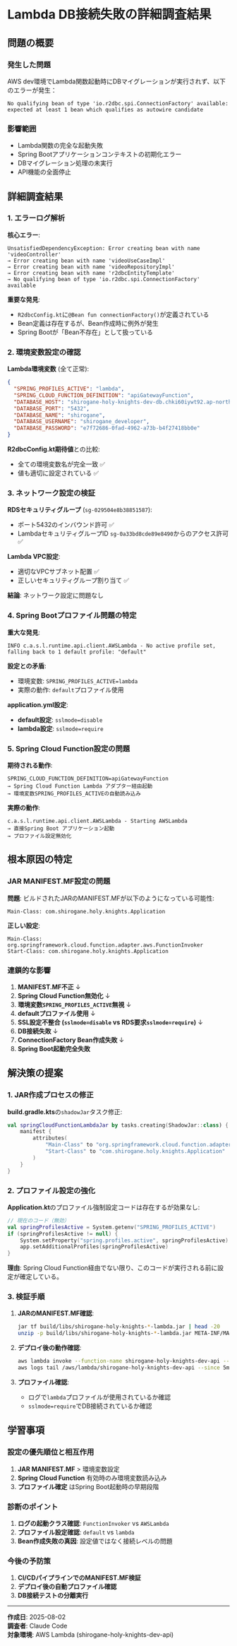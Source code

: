# Lambda DB接続失敗の詳細調査結果

## 問題の概要

### 発生した問題
AWS dev環境でLambda関数起動時にDBマイグレーションが実行されず、以下のエラーが発生：

```
No qualifying bean of type 'io.r2dbc.spi.ConnectionFactory' available: expected at least 1 bean which qualifies as autowire candidate
```

### 影響範囲
- Lambda関数の完全な起動失敗
- Spring Bootアプリケーションコンテキストの初期化エラー
- DBマイグレーション処理の未実行
- API機能の全面停止

## 詳細調査結果

### 1. エラーログ解析

**核心エラー**:
```
UnsatisfiedDependencyException: Error creating bean with name 'videoController'
→ Error creating bean with name 'videoUseCaseImpl'
→ Error creating bean with name 'videoRepositoryImpl'  
→ Error creating bean with name 'r2dbcEntityTemplate'
→ No qualifying bean of type 'io.r2dbc.spi.ConnectionFactory' available
```

**重要な発見**:
- `R2dbcConfig.kt`に`@Bean fun connectionFactory()`が定義されている
- Bean定義は存在するが、Bean作成時に例外が発生
- Spring Bootが「Bean不存在」として扱っている

### 2. 環境変数設定の確認

**Lambda環境変数** (全て正常):
```json
{
  "SPRING_PROFILES_ACTIVE": "lambda",
  "SPRING_CLOUD_FUNCTION_DEFINITION": "apiGatewayFunction",
  "DATABASE_HOST": "shirogane-holy-knights-dev-db.chki60iywt92.ap-northeast-1.rds.amazonaws.com",
  "DATABASE_PORT": "5432",
  "DATABASE_NAME": "shirogane",
  "DATABASE_USERNAME": "shirogane_developer",
  "DATABASE_PASSWORD": "e7f72686-0fad-4962-a73b-b4f27418bb0e"
}
```

**R2dbcConfig.kt期待値**との比較:
- 全ての環境変数名が完全一致 ✅
- 値も適切に設定されている ✅

### 3. ネットワーク設定の検証

**RDSセキュリティグループ** (`sg-029504e8b38851587`):
- ポート5432のインバウンド許可 ✅
- LambdaセキュリティグループID `sg-0a33bd8cde89e8490`からのアクセス許可 ✅

**Lambda VPC設定**:
- 適切なVPCサブネット配置 ✅
- 正しいセキュリティグループ割り当て ✅

**結論**: ネットワーク設定に問題なし

### 4. Spring Bootプロファイル問題の特定

**重大な発見**:
```
INFO c.a.s.l.runtime.api.client.AWSLambda - No active profile set, falling back to 1 default profile: "default"
```

**設定との矛盾**:
- 環境変数: `SPRING_PROFILES_ACTIVE=lambda`
- 実際の動作: `default`プロファイル使用

**application.yml設定**:
- **default設定**: `sslmode=disable`
- **lambda設定**: `sslmode=require`

### 5. Spring Cloud Function設定の問題

**期待される動作**:
```
SPRING_CLOUD_FUNCTION_DEFINITION=apiGatewayFunction
→ Spring Cloud Function Lambda アダプター経由起動
→ 環境変数SPRING_PROFILES_ACTIVEの自動読み込み
```

**実際の動作**:
```
c.a.s.l.runtime.api.client.AWSLambda - Starting AWSLambda
→ 直接Spring Boot アプリケーション起動
→ プロファイル設定無効化
```

## 根本原因の特定

### JAR MANIFEST.MF設定の問題

**問題**: ビルドされたJARのMANIFEST.MFが以下のようになっている可能性:

```
Main-Class: com.shirogane.holy.knights.Application
```

**正しい設定**:
```
Main-Class: org.springframework.cloud.function.adapter.aws.FunctionInvoker
Start-Class: com.shirogane.holy.knights.Application
```

### 連鎖的な影響

1. **MANIFEST.MF不正** 
   ↓
2. **Spring Cloud Function無効化**
   ↓  
3. **環境変数`SPRING_PROFILES_ACTIVE`無視**
   ↓
4. **defaultプロファイル使用**
   ↓
5. **SSL設定不整合 (`sslmode=disable` vs RDS要求`sslmode=require`)**
   ↓
6. **DB接続失敗**
   ↓
7. **ConnectionFactory Bean作成失敗**
   ↓
8. **Spring Boot起動完全失敗**

## 解決策の提案

### 1. JAR作成プロセスの修正

**build.gradle.kts**の`shadowJar`タスク修正:

```kotlin
val springCloudFunctionLambdaJar by tasks.creating(ShadowJar::class) {
    manifest {
        attributes(
            "Main-Class" to "org.springframework.cloud.function.adapter.aws.FunctionInvoker",
            "Start-Class" to "com.shirogane.holy.knights.Application"
        )
    }
}
```

### 2. プロファイル設定の強化

**Application.kt**のプロファイル強制設定コードは存在するが効果なし:

```kotlin
// 現在のコード（無効）
val springProfilesActive = System.getenv("SPRING_PROFILES_ACTIVE")
if (springProfilesActive != null) {
    System.setProperty("spring.profiles.active", springProfilesActive)
    app.setAdditionalProfiles(springProfilesActive)
}
```

**理由**: Spring Cloud Function経由でない限り、このコードが実行される前に設定が確定している。

### 3. 検証手順

1. **JARのMANIFEST.MF確認**:
   ```bash
   jar tf build/libs/shirogane-holy-knights-*-lambda.jar | head -20
   unzip -p build/libs/shirogane-holy-knights-*-lambda.jar META-INF/MANIFEST.MF
   ```

2. **デプロイ後の動作確認**:
   ```bash
   aws lambda invoke --function-name shirogane-holy-knights-dev-api --payload '{}' response.json
   aws logs tail /aws/lambda/shirogane-holy-knights-dev-api --since 5m
   ```

3. **プロファイル確認**:
   - ログで`lambda`プロファイルが使用されているか確認
   - `sslmode=require`でDB接続されているか確認

## 学習事項

### 設定の優先順位と相互作用

1. **JAR MANIFEST.MF** > 環境変数設定
2. **Spring Cloud Function** 有効時のみ環境変数読み込み
3. **プロファイル確定** はSpring Boot起動時の早期段階

### 診断のポイント

1. **ログの起動クラス確認**: `FunctionInvoker` vs `AWSLambda`
2. **プロファイル設定確認**: `default` vs `lambda`
3. **Bean作成失敗の真因**: 設定値ではなく接続レベルの問題

### 今後の予防策

1. **CI/CDパイプラインでのMANIFEST.MF検証**
2. **デプロイ後の自動プロファイル確認**
3. **DB接続テストの分離実行**

---

**作成日**: 2025-08-02  
**調査者**: Claude Code  
**対象環境**: AWS Lambda (shirogane-holy-knights-dev-api)